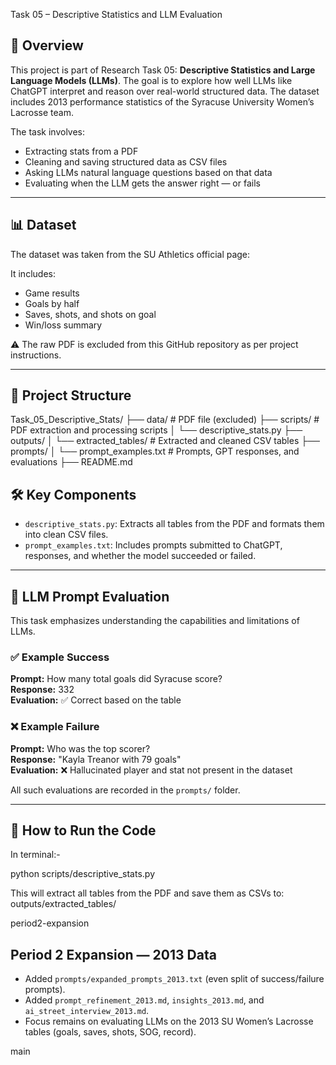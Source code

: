 Task 05 – Descriptive Statistics and LLM Evaluation

## 📘 Overview

This project is part of Research Task 05: **Descriptive Statistics and Large Language Models (LLMs)**. The goal is to explore how well LLMs like ChatGPT interpret and reason over real-world structured data. The dataset includes 2013 performance statistics of the Syracuse University Women’s Lacrosse team.

The task involves:
- Extracting stats from a PDF
- Cleaning and saving structured data as CSV files
- Asking LLMs natural language questions based on that data
- Evaluating when the LLM gets the answer right — or fails

---

## 📊 Dataset

The dataset was taken from the SU Athletics official page: 

It includes:
- Game results  
- Goals by half  
- Saves, shots, and shots on goal  
- Win/loss summary  

⚠️ The raw PDF is excluded from this GitHub repository as per project instructions.

---

## 🧱 Project Structure

Task_05_Descriptive_Stats/
├── data/ # PDF file (excluded)
├── scripts/ # PDF extraction and processing scripts
│ └── descriptive_stats.py
├── outputs/
│ └── extracted_tables/ # Extracted and cleaned CSV tables
├── prompts/
│ └── prompt_examples.txt # Prompts, GPT responses, and evaluations
├── README.md

## 🛠 Key Components

- `descriptive_stats.py`: Extracts all tables from the PDF and formats them into clean CSV files.
- `prompt_examples.txt`: Includes prompts submitted to ChatGPT, responses, and whether the model succeeded or failed.

---

## 🧠 LLM Prompt Evaluation

This task emphasizes understanding the capabilities and limitations of LLMs.

### ✅ Example Success
**Prompt:** How many total goals did Syracuse score?  
**Response:** 332  
**Evaluation:** ✅ Correct based on the table

### ❌ Example Failure
**Prompt:** Who was the top scorer?  
**Response:** "Kayla Treanor with 79 goals"  
**Evaluation:** ❌ Hallucinated player and stat not present in the dataset

All such evaluations are recorded in the `prompts/` folder.

---

## 🚀 How to Run the Code

In terminal:- 

python scripts/descriptive_stats.py

This will extract all tables from the PDF and save them as CSVs to:
outputs/extracted_tables/ 

period2-expansion

## Period 2 Expansion — 2013 Data

- Added `prompts/expanded_prompts_2013.txt` (even split of success/failure prompts).
- Added `prompt_refinement_2013.md`, `insights_2013.md`, and `ai_street_interview_2013.md`.
- Focus remains on evaluating LLMs on the 2013 SU Women’s Lacrosse tables (goals, saves, shots, SOG, record).

main
